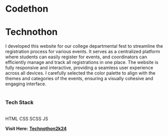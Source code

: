 ﻿# Codethon
# Technothon
I developed this website for our college departmental fest to streamline the registration process for various events. It serves as a centralized platform where students can easily register for events, and coordinators can efficiently manage and track all registrations in one place. The website is fully responsive and interactive, providing a seamless user experience across all devices. I carefully selected the color palette to align with the themes and categories of the events, ensuring a visually cohesive and engaging interface.
<br>
<br>
<h3>Tech Stack</h3>
<br>
HTML
CSS
SCSS
JS
<br>

**Visit Here:** [**Technothon2k24**](https://aryanjadile.github.io/technothon2k24/)
